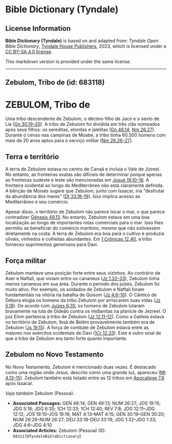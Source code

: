 # Bible Dictionary (Tyndale)

## License Information

**Bible Dictionary (Tyndale)** is based on and adapted from: _Tyndale Open Bible Dictionary_, [Tyndale House Publishers](https://tyndaleopenresources.com/), 2023, which is licensed under a [CC BY-SA 4.0 license](https://creativecommons.org/licenses/by-sa/4.0/legalcode.en).

This markdown version is provided under the same license.



--------------------------------

## Zebulom, Tribo de (id: 683118)

ZEBULOM, Tribo de
=================

Uma tribo descendente de Zebulom, o décimo filho de Jacó e o sexto de Lia ([Gn 30\.19–20](https://ref.ly/Gen30:19-Gen30:20)). A tribo de Zebulom foi dividida em três clãs nomeados após seus filhos: os sereditas, elonitas e jalelitas ([Gn 46\.14](https://ref.ly/Gen46:14); [Nm 26\.27](https://ref.ly/Num26:27)). Durante o censo nas campinas de Moabe, a tribo tinha 60\.500 homens com mais de 20 anos aptos para o serviço militar ([Nm 26\.26–27](https://ref.ly/Num26:26-Num26:27)).

Terra e território
------------------

A terra de Zebulom estava no centro de Canaã e incluía o Vale de Jizreel. No entanto, as fronteiras exatas são difíceis de determinar porque apenas as fronteiras sudeste e leste são mencionadas em [Josué 19\.10–16](https://ref.ly/Josh19:10-Josh19:16). A fronteira ocidental ao longo do Mediterrâneo não está claramente definida. A bênção de Moisés sugere que Zebulom, junto com Issacar, iria “desfrutar da abundância dos mares” ([Dt 33\.18–19](https://ref.ly/Deut33:18-Deut33:19)). Isso implica acesso ao Mediterrâneo e seu comércio.

Apesar disso, o território de Zebulom não parece tocar o mar, o que parece contradizer [Gênesis 49\.13](https://ref.ly/Gen49:13). No entanto, Zebulom estava em uma boa localização ao longo de importantes rotas comerciais para o mar. Isso lhes permitiu se beneficiar do comércio marítimo, mesmo que não estivessem diretamente na costa. A terra de Zebulom era boa para o cultivo e produzia olivais, vinhedos e colheitas abundantes. Em [1 Crônicas 12\.40](https://ref.ly/1Chr12:40), a tribo forneceu suprimentos generosos para Davi.

Força militar
-------------

Zebulom manteve uma posição forte entre seus vizinhos. Ao contrário de Aser e Naftali, que viviam entre os cananeus ([Jz 1\.32–33](https://ref.ly/Judg1:32-Judg1:33)), Zebulom tinha menos cananeus em sua área. Durante o período dos juízes, Zebulom foi muito ativo. Por exemplo, os soldados de Zebulom e Naftali foram fundamentais na vitória na batalha de Quisom ([Jz 4\.6–10](https://ref.ly/Judg4:6-Judg4:10)). O Cântico de Débora elogia os homens da tribo Zebulom por arriscarem suas vidas ([Jz 5\.18](https://ref.ly/Judg5:18)). De acordo com [Juízes 6\.35](https://ref.ly/Judg6:35), os homens de Zebulom lutaram bravamente na luta de Gideão contra os midianitas na planície de Jezreel. O juiz Elom pertencia à tribo de Zebulom ([Jz 12\.11–12](https://ref.ly/Judg12:11-Judg12:12)). Como a Galileia estava no território de Zebulom, Ibsã de Belém provavelmente também era de Zebulom ([Js 19\.15](https://ref.ly/Josh19:15)). A força de combate de Zebulom estava entre as maiores nos exércitos ocidentais de Davi ([1Cr 12\.33](https://ref.ly/1Chr12:33)). Este é outro sinal de que a tribo de Zebulom era tanto forte quanto importante.

Zebulom no Novo Testamento
--------------------------

No Novo Testamento, Zebulom é mencionado duas vezes. É destacado como uma região onde Jesus, descrito como uma grande luz, apareceu ([Mt 4\.13–15](https://ref.ly/Matt4:13-Matt4:15)). Zebulom também está listado entre as 12 tribos em [Apocalipse 7\.8](https://ref.ly/Rev7:8) após Issacar.

*Veja também* Zebulom (Pessoa).

* **Associated Passages:** GEN 46:14; GEN 49:13; NUM 26:27; JOS 19:15; JDG 5:18; JDG 6:35; 1CH 12:33; 1CH 12:40; REV 7:8; JDG 12:11–JDG 12:12; JOS 19:10–JOS 19:16; MAT 4:13–MAT 4:15; GEN 30:19–GEN 30:20; NUM 26:26–NUM 26:27; DEU 33:18–DEU 33:19; JDG 1:32–JDG 1:33; JDG 4:6–JDG 4:10
* **Associated Articles:** Zebulom (Pessoa) (ID: `683117@TyndaleBibleDictionary`)

